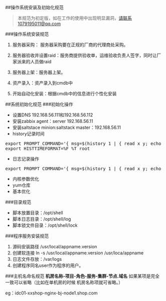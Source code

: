 ##操作系统安装及初始化规范
> 本规范为初定版，如在工作的使用中出现明显漏洞，请联系1079195011@qq.com



###操作系统安装规范
1. 服务器采购：
服务器采购要在正规的厂商的代理商处采购。

2. 服务器验收并设置raid：服务商提供验收单，运维验收负责人签字，同时让厂家派来的人员做raid

4. 服务器上架：服务器上架。

5. 资产录入：资产录入到cmdb中
 
6. 开始自动化安装：根据cmdb中的信息进行个性化安装


##系统初始化规范
###初始化操作
* 设置DNS 192.168.56.111和192.168.56.112
* 安装zabbix agent：server 192.168.56.11
* 安装saltstace minion:saltstack master：192.168.56.11
* history记录时间 
<pre>
export PROMPT_COMMAND='{ msg=$(history 1 | { read x y; echo $y; });logger "[euid=$(whoami)]":$(who am i):[`pwd`]"$msg"; }'
export HISTTIMEFORMAT=%F %T root
</pre>

* 日志记录操作
<pre>
export PROMPT_COMMAND='{ msg=$(history 1 | { read x y; echo $y; });logger "[euid=$(whoami)]":$(who am i):[`pwd`]"$msg"; }'
</pre>
* 内核参数优化
* yum仓库
* 基本优化

 
###目录规范
* 脚本放置目录：/opt/shell
* 脚本日志目录：/opt/shell/log
* 脚本锁文件目录：/opt/shell/lock


###程序服务安装规范
1. 源码安装路径 /usr/local/appname.version
2. 创建软连接 ln -s /usr/local/appname.version /usr/loca/appname
3. 日志文件存放：/var/logs
4. 创建程序同名user作为程序的用户。

###主机名命名规范
**机房名称-项目-角色-服务-集群-节点.域名**
如果某项是完全一致可以省略（比如在单机房的时候 机房名称项就可省略。）

eg：idc01-xxshop-nginx-bj-node1.shop.com
